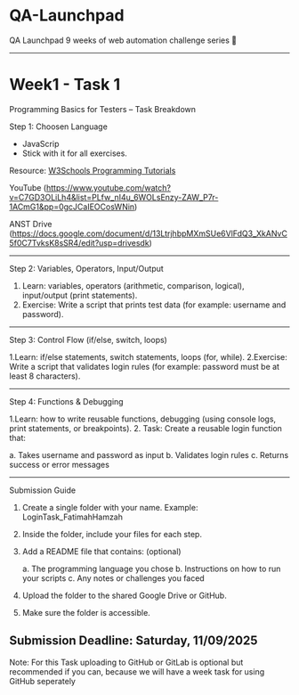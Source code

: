 # QA-Launchpad
QA Launchpad  9 weeks of web automation challenge series 🎉

--------------------------------------------------------------------
# Week1 - Task 1
Programming Basics for Testers – Task Breakdown

Step 1: Choosen Language
 - JavaScrip
-  Stick with it for all exercises.

Resource:
 [W3Schools Programming Tutorials](https://www.w3schools.com/)
 
YouTube (https://www.youtube.com/watch?v=C7GD3OLiLh4&list=PLfw_nI4u_6WOLsEnzy-ZAW_P7r-1ACmG1&pp=0gcJCaIEOCosWNin)

ANST Drive (https://docs.google.com/document/d/13LtrjhbpMXmSUe6VlFdQ3_XkANvC5f0C7TvksK8sSR4/edit?usp=drivesdk)

---

Step 2: Variables, Operators, Input/Output

1.  Learn: variables, operators (arithmetic, comparison, logical), input/output (print statements).
2. Exercise: Write a script that prints test data (for example: username and password).

---

Step 3: Control Flow (if/else, switch, loops)

1.Learn: if/else statements, switch statements, loops (for, while).
2.Exercise: Write a script that validates login rules (for example: password must be at least 8 characters).

---

Step 4: Functions & Debugging

1.Learn: how to write reusable functions, debugging (using console logs, print statements, or breakpoints).
2. Task: Create a reusable login function that:

  a. Takes username and password as input
  b. Validates login rules
  c. Returns success or error messages

---

 Submission Guide

1. Create a single folder with your name. Example: LoginTask_FatimahHamzah
2. Inside the folder, include your files for each step.
3. Add a README file that contains: (optional)

   a. The programming language you chose
   b. Instructions on how to run your scripts
   c. Any notes or challenges you faced
4. Upload the folder to the shared Google Drive or GitHub.
5. Make sure the folder is accessible.

Submission Deadline: Saturday,  11/09/2025
----------------------------------------------------------------------------------------------------------------

Note:
For this Task uploading to GitHub or GitLab is optional but recommended if you can, because we will have a week task for using GitHub seperately

